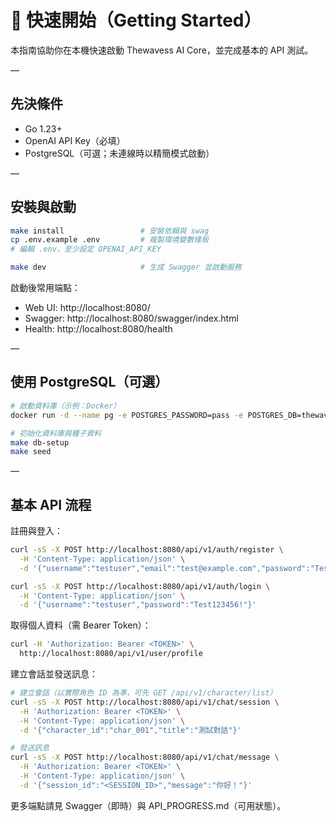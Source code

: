 # 🚀 快速開始（Getting Started）

本指南協助你在本機快速啟動 Thewavess AI Core，並完成基本的 API 測試。

—

## 先決條件

- Go 1.23+
- OpenAI API Key（必填）
- PostgreSQL（可選；未連線時以精簡模式啟動）

—

## 安裝與啟動

```bash
make install                 # 安裝依賴與 swag
cp .env.example .env         # 複製環境變數樣板
# 編輯 .env，至少設定 OPENAI_API_KEY

make dev                     # 生成 Swagger 並啟動服務
```

啟動後常用端點：
- Web UI: http://localhost:8080/
- Swagger: http://localhost:8080/swagger/index.html
- Health: http://localhost:8080/health

—

## 使用 PostgreSQL（可選）

```bash
# 啟動資料庫（示例：Docker）
docker run -d --name pg -e POSTGRES_PASSWORD=pass -e POSTGRES_DB=thewavess_ai_core -p 5432:5432 postgres:15

# 初始化資料庫與種子資料
make db-setup
make seed
```

—

## 基本 API 流程

註冊與登入：
```bash
curl -sS -X POST http://localhost:8080/api/v1/auth/register \
  -H 'Content-Type: application/json' \
  -d '{"username":"testuser","email":"test@example.com","password":"Test123456!"}'

curl -sS -X POST http://localhost:8080/api/v1/auth/login \
  -H 'Content-Type: application/json' \
  -d '{"username":"testuser","password":"Test123456!"}'
```

取得個人資料（需 Bearer Token）：
```bash
curl -H 'Authorization: Bearer <TOKEN>' \
  http://localhost:8080/api/v1/user/profile
```

建立會話並發送訊息：
```bash
# 建立會話（以實際角色 ID 為準，可先 GET /api/v1/character/list）
curl -sS -X POST http://localhost:8080/api/v1/chat/session \
  -H 'Authorization: Bearer <TOKEN>' \
  -H 'Content-Type: application/json' \
  -d '{"character_id":"char_001","title":"測試對話"}'

# 發送訊息
curl -sS -X POST http://localhost:8080/api/v1/chat/message \
  -H 'Authorization: Bearer <TOKEN>' \
  -H 'Content-Type: application/json' \
  -d '{"session_id":"<SESSION_ID>","message":"你好！"}'
```

更多端點請見 Swagger（即時）與 API_PROGRESS.md（可用狀態）。

